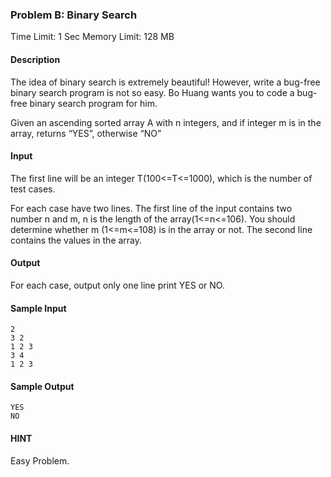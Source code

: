 ### Problem B: Binary Search

Time Limit: 1 Sec  Memory Limit: 128 MB

#### Description

The idea of binary search is extremely beautiful! However, write a bug-free binary search program is not so easy. Bo Huang wants you to code a bug-free binary search program for him.

Given an ascending sorted array A with n integers, and if integer m is in the array, returns “YES”, otherwise “NO”

#### Input

The first line will be an integer T(100<=T<=1000), which is the number of test cases.

For each case have two lines. The first line of the input contains two number n and m, n is the length of the array(1<=n<=106). You should determine whether m (1<=m<=108) is in the array or not. The second line contains the values in the array.

#### Output

For each case, output only one line print YES or NO.

#### Sample Input

```
2
3 2
1 2 3
3 4
1 2 3
```

#### Sample Output

```
YES
NO
```

#### HINT

Easy Problem.
